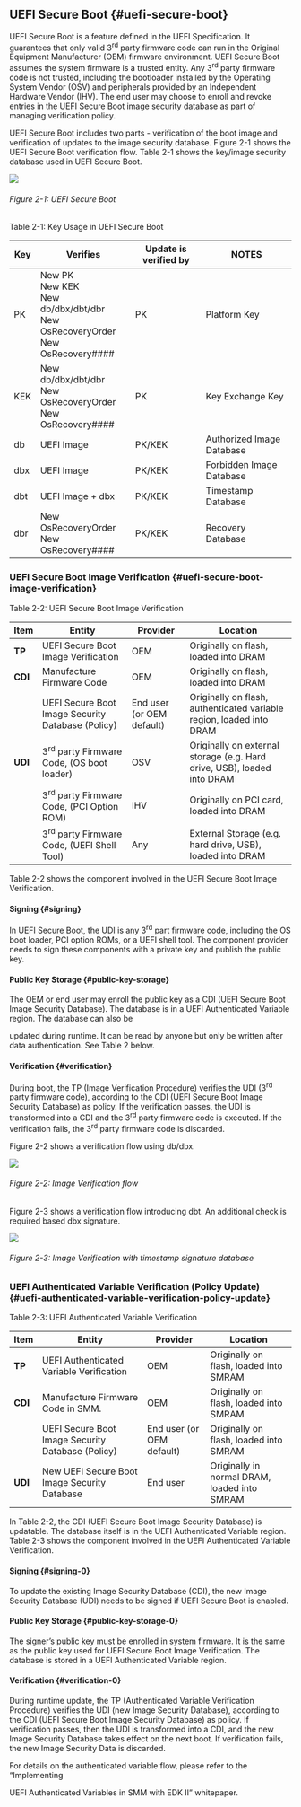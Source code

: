 <!--- @file
  uefi-secure-boot.md for Understanding the UEFI Secure Boot Chain

  Copyright (c) 2019, Intel Corporation. All rights reserved.<BR>

  Redistribution and use in source (original document form) and 'compiled'
  forms (converted to PDF, epub, HTML and other formats) with or without
  modification, are permitted provided that the following conditions are met:

  1) Redistributions of source code (original document form) must retain the
     above copyright notice, this list of conditions and the following
     disclaimer as the first lines of this file unmodified.

  2) Redistributions in compiled form (transformed to other DTDs, converted to
     PDF, epub, HTML and other formats) must reproduce the above copyright
     notice, this list of conditions and the following disclaimer in the
     documentation and/or other materials provided with the distribution.

  THIS DOCUMENTATION IS PROVIDED BY TIANOCORE PROJECT "AS IS" AND ANY EXPRESS OR
  IMPLIED WARRANTIES, INCLUDING, BUT NOT LIMITED TO, THE IMPLIED WARRANTIES OF
  MERCHANTABILITY AND FITNESS FOR A PARTICULAR PURPOSE ARE DISCLAIMED. IN NO
  EVENT SHALL TIANOCORE PROJECT  BE LIABLE FOR ANY DIRECT, INDIRECT, INCIDENTAL,
  SPECIAL, EXEMPLARY, OR CONSEQUENTIAL DAMAGES (INCLUDING, BUT NOT LIMITED TO,
  PROCUREMENT OF SUBSTITUTE GOODS OR SERVICES; LOSS OF USE, DATA, OR PROFITS;
  OR BUSINESS INTERRUPTION) HOWEVER CAUSED AND ON ANY THEORY OF LIABILITY,
  WHETHER IN CONTRACT, STRICT LIABILITY, OR TORT (INCLUDING NEGLIGENCE OR
  OTHERWISE) ARISING IN ANY WAY OUT OF THE USE OF THIS DOCUMENTATION, EVEN IF
  ADVISED OF THE POSSIBILITY OF SUCH DAMAGE.

-->

## UEFI Secure Boot {#uefi-secure-boot}

UEFI Secure Boot is a feature defined in the UEFI Specification. It guarantees that only valid 3<sup>rd</sup> party firmware code can run in the Original Equipment Manufacturer (OEM) firmware environment. UEFI Secure Boot assumes the system firmware is a trusted entity. Any 3<sup>rd</sup> party firmware code is not trusted, including the bootloader installed by the Operating System Vendor (OSV) and peripherals provided by an Independent Hardware Vendor (IHV). The end user may choose to enroll and revoke entries in the UEFI Secure Boot image security database as part of managing verification policy.

UEFI Secure Boot includes two parts - verification of the boot image and verification of updates to the image security database. Figure 2-1 shows the UEFI Secure Boot verification flow. Table 2-1 shows the key/image security database used in UEFI Secure Boot.

![](/media/image2.png)

###### Figure 2-1: UEFI Secure Boot

Table 2-1: Key Usage in UEFI Secure Boot

| **Key** | **Verifies** | **Update is verified by** | **NOTES** |
| --- | --- | --- | --- |
| PK | New PK <br>New KEK <br>New db/dbx/dbt/dbr <br>New OsRecoveryOrder <br>New OsRecovery#### | PK | Platform Key |
| KEK | New db/dbx/dbt/dbr <br>New OsRecoveryOrder <br>New OsRecovery#### | PK | Key Exchange Key |
| db | UEFI Image | PK/KEK | Authorized Image Database |
| dbx | UEFI Image | PK/KEK | Forbidden Image Database |
| dbt | UEFI Image + dbx | PK/KEK | Timestamp Database |
| dbr | New OsRecoveryOrder <br>New OsRecovery#### | PK/KEK | Recovery Database |

### UEFI Secure Boot Image Verification {#uefi-secure-boot-image-verification}

Table 2-2: UEFI Secure Boot Image Verification

| **Item** | **Entity** | **Provider** | **Location** |
| --- | --- | --- | --- |
| **TP** | UEFI Secure Boot Image Verification | OEM | Originally on flash, loaded into DRAM |
| **CDI** | Manufacture Firmware Code | OEM | Originally on flash, loaded into DRAM |
|  | UEFI Secure Boot Image Security Database (Policy) | End user (or OEM default) | Originally on flash, authenticated variable region, loaded into DRAM |
| **UDI** | 3<sup>rd</sup> party Firmware Code, (OS boot loader) | OSV | Originally on external storage (e.g. Hard drive, USB), loaded into DRAM |
|  | 3<sup>rd</sup> party Firmware Code, (PCI Option ROM) | IHV | Originally on PCI card, loaded into DRAM |
|  | 3<sup>rd</sup> party Firmware Code, (UEFI Shell Tool) | Any | External Storage (e.g. hard drive, USB), loaded into DRAM |

Table 2-2 shows the component involved in the UEFI Secure Boot Image Verification.

#### Signing {#signing}

In UEFI Secure Boot, the UDI is any 3<sup>rd</sup> part firmware code, including the OS boot loader, PCI option ROMs, or a UEFI shell tool. The component provider needs to sign these components with a private key and publish the public key.

#### Public Key Storage {#public-key-storage}

The OEM or end user may enroll the public key as a CDI (UEFI Secure Boot Image Security Database). The database is in a UEFI Authenticated Variable region. The database can also be

updated during runtime. It can be read by anyone but only be written after data authentication. See Table 2 below.

#### Verification {#verification}

During boot, the TP (Image Verification Procedure) verifies the UDI (3<sup>rd</sup> party firmware code), according to the CDI (UEFI Secure Boot Image Security Database) as policy. If the verification passes, the UDI is transformed into a CDI and the 3<sup>rd</sup> party firmware code is executed. If the verification fails, the 3<sup>rd</sup> party firmware code is discarded.

Figure 2-2 shows a verification flow using db/dbx.

![](/media/image3.png)

###### Figure 2-2: Image Verification flow

Figure 2-3 shows a verification flow introducing dbt. An additional check is required based dbx signature.

![](/media/image4.png)

###### Figure 2-3: Image Verification with timestamp signature database

### UEFI Authenticated Variable Verification (Policy Update) {#uefi-authenticated-variable-verification-policy-update}

Table 2-3: UEFI Authenticated Variable Verification

| **Item** | **Entity** | **Provider** | **Location** |
| --- | --- | --- | --- |
| **TP** | UEFI Authenticated Variable Verification | OEM | Originally on flash, loaded into SMRAM |
| **CDI** | Manufacture Firmware Code in SMM. | OEM | Originally on flash, loaded into SMRAM |
|  | UEFI Secure Boot Image Security Database (Policy) | End user (or OEM default) | Originally on flash, loaded into SMRAM |
| **UDI** | New UEFI Secure Boot Image Security Database | End user | Originally in normal DRAM, loaded into SMRAM |

In Table 2-2, the CDI (UEFI Secure Boot Image Security Database) is updatable. The database itself is in the UEFI Authenticated Variable region. Table 2-3 shows the component involved in the UEFI Authenticated Variable Verification.

#### Signing {#signing-0}

To update the existing Image Security Database (CDI), the new Image Security Database (UDI) needs to be signed if UEFI Secure Boot is enabled.

#### Public Key Storage {#public-key-storage-0}

The signer’s public key must be enrolled in system firmware. It is the same as the public key used for UEFI Secure Boot Image Verification. The database is stored in a UEFI Authenticated Variable region.

#### Verification {#verification-0}

During runtime update, the TP (Authenticated Variable Verification Procedure) verifies the UDI (new Image Security Database), according to the CDI (UEFI Secure Boot Image Security Database) as policy. If verification passes, then the UDI is transformed into a CDI, and the new Image Security Database takes effect on the next boot. If verification fails, the new Image Security Data is discarded.

For details on the authenticated variable flow, please refer to the “Implementing

UEFI Authenticated Variables in SMM with EDK II” whitepaper.